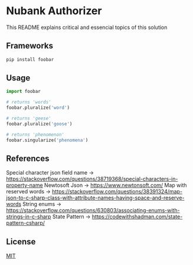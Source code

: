 # Nubank Authorizer

This README explains critical and essencial topics of this solution

## Frameworks



```bash
pip install foobar
```

## Usage

```python
import foobar

# returns 'words'
foobar.pluralize('word')

# returns 'geese'
foobar.pluralize('goose')

# returns 'phenomenon'
foobar.singularize('phenomena')
```

## References
Special character json field name -> https://stackoverflow.com/questions/38719368/special-characters-in-property-name
Newtosoft Json -> https://www.newtonsoft.com/
Map with reserved words -> https://stackoverflow.com/questions/38391324/map-json-to-c-sharp-class-with-attribute-names-having-space-and-reserve-words
String enums -> https://stackoverflow.com/questions/630803/associating-enums-with-strings-in-c-sharp
State Pattern -> https://codewithshadman.com/state-pattern-csharp/

## License
[MIT](https://choosealicense.com/licenses/mit/)